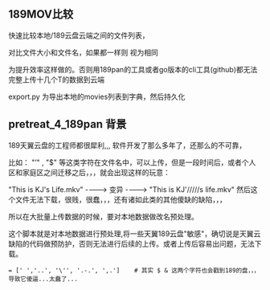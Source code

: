 ## 189MOV比较

快速比较本地/189云盘云端之间的文件列表，

对比文件大小和文件名，如果都一样则 视为相同

为提升效率这样做的。否则用189pan的工具或者go版本的cli工具(github)都无法完整上传十几个T的数据到云端

export.py 为导出本地的movies列表到字典，然后持久化



## pretreat_4_189pan 背景

189天翼云盘的工程师都很犀利,,, 软件开发了那么多年了，还那么的不可靠，

比如： "’" , "$"  等这类字符在文件名中，可以上传，但是一段时间后，或者个人区和家庭区之间迁移之后，，，就会出现这样的玩意：

"This is KJ's Life.mkv"   ----> 变异 ----> "This is KJ'/////s life.mkv"  然后这个文件无法下载，很贱，很蠢，，，还有诸如此类的其他傻缺的缺陷，，，

所以在大批量上传数据的时候，要对本地数据做改名预处理。 

这个脚本就是对本地数据进行预处理,将一些天翼189云盘"敏感"，确切说是天翼云缺陷的代码做预防护，否则无法进行后续的上传。或者上传后容易出问题，无法下载。

`= [' ','..', '\'', '.-.', ',.']    # 其实 $ & 这两个字符也会戳到189的盘，，，导致它傻逼...太蠢了...`
